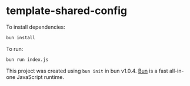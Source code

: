 # template-shared-config

To install dependencies:

```bash
bun install
```

To run:

```bash
bun run index.js
```

This project was created using `bun init` in bun v1.0.4. [Bun](https://bun.sh) is a fast all-in-one JavaScript runtime.

